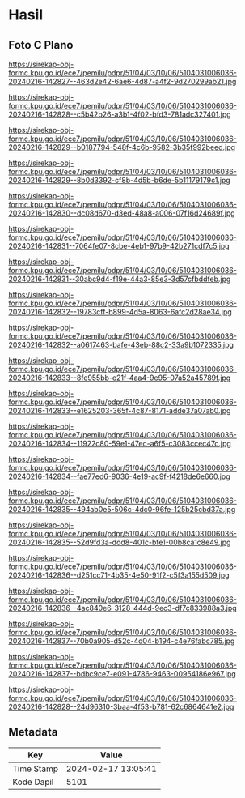 # Hasil

## Foto C Plano

https://sirekap-obj-formc.kpu.go.id/ece7/pemilu/pdpr/51/04/03/10/06/5104031006036-20240216-142827--463d2e42-6ae6-4d87-a4f2-9d270299ab21.jpg

https://sirekap-obj-formc.kpu.go.id/ece7/pemilu/pdpr/51/04/03/10/06/5104031006036-20240216-142828--c5b42b26-a3b1-4f02-bfd3-781adc327401.jpg

https://sirekap-obj-formc.kpu.go.id/ece7/pemilu/pdpr/51/04/03/10/06/5104031006036-20240216-142829--b0187794-548f-4c6b-9582-3b35f992beed.jpg

https://sirekap-obj-formc.kpu.go.id/ece7/pemilu/pdpr/51/04/03/10/06/5104031006036-20240216-142829--8b0d3392-cf8b-4d5b-b6de-5b11179179c1.jpg

https://sirekap-obj-formc.kpu.go.id/ece7/pemilu/pdpr/51/04/03/10/06/5104031006036-20240216-142830--dc08d670-d3ed-48a8-a006-07f16d24689f.jpg

https://sirekap-obj-formc.kpu.go.id/ece7/pemilu/pdpr/51/04/03/10/06/5104031006036-20240216-142831--7064fe07-8cbe-4eb1-97b9-42b271cdf7c5.jpg

https://sirekap-obj-formc.kpu.go.id/ece7/pemilu/pdpr/51/04/03/10/06/5104031006036-20240216-142831--30abc9d4-f19e-44a3-85e3-3d57cfbddfeb.jpg

https://sirekap-obj-formc.kpu.go.id/ece7/pemilu/pdpr/51/04/03/10/06/5104031006036-20240216-142832--19783cff-b899-4d5a-8063-6afc2d28ae34.jpg

https://sirekap-obj-formc.kpu.go.id/ece7/pemilu/pdpr/51/04/03/10/06/5104031006036-20240216-142832--a0617463-bafe-43eb-88c2-33a9b1072335.jpg

https://sirekap-obj-formc.kpu.go.id/ece7/pemilu/pdpr/51/04/03/10/06/5104031006036-20240216-142833--8fe955bb-e21f-4aa4-9e95-07a52a45789f.jpg

https://sirekap-obj-formc.kpu.go.id/ece7/pemilu/pdpr/51/04/03/10/06/5104031006036-20240216-142833--e1625203-365f-4c87-8171-adde37a07ab0.jpg

https://sirekap-obj-formc.kpu.go.id/ece7/pemilu/pdpr/51/04/03/10/06/5104031006036-20240216-142834--11922c80-59e1-47ec-a6f5-c3083ccec47c.jpg

https://sirekap-obj-formc.kpu.go.id/ece7/pemilu/pdpr/51/04/03/10/06/5104031006036-20240216-142834--fae77ed6-9036-4e19-ac9f-f4218de6e660.jpg

https://sirekap-obj-formc.kpu.go.id/ece7/pemilu/pdpr/51/04/03/10/06/5104031006036-20240216-142835--494ab0e5-506c-4dc0-96fe-125b25cbd37a.jpg

https://sirekap-obj-formc.kpu.go.id/ece7/pemilu/pdpr/51/04/03/10/06/5104031006036-20240216-142835--52d9fd3a-ddd8-401c-bfe1-00b8ca1c8e49.jpg

https://sirekap-obj-formc.kpu.go.id/ece7/pemilu/pdpr/51/04/03/10/06/5104031006036-20240216-142836--d251cc71-4b35-4e50-91f2-c5f3a155d509.jpg

https://sirekap-obj-formc.kpu.go.id/ece7/pemilu/pdpr/51/04/03/10/06/5104031006036-20240216-142836--4ac840e6-3128-444d-9ec3-df7c833988a3.jpg

https://sirekap-obj-formc.kpu.go.id/ece7/pemilu/pdpr/51/04/03/10/06/5104031006036-20240216-142837--70b0a905-d52c-4d04-b194-c4e76fabc785.jpg

https://sirekap-obj-formc.kpu.go.id/ece7/pemilu/pdpr/51/04/03/10/06/5104031006036-20240216-142837--bdbc9ce7-e091-4786-9463-00954186e967.jpg

https://sirekap-obj-formc.kpu.go.id/ece7/pemilu/pdpr/51/04/03/10/06/5104031006036-20240216-142828--24d96310-3baa-4f53-b781-62c6864641e2.jpg


## Metadata

| Key        | Value               |
| ---------- | ------------------- |
| Time Stamp | 2024-02-17 13:05:41 |
| Kode Dapil | 5101                |



